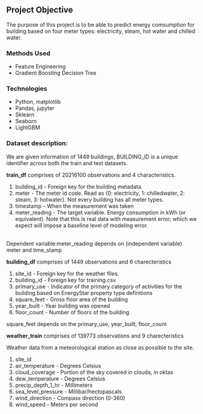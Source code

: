 
## Project Objective
The purpose of this project is to be able to predict energy comsumption for building based on four meter types: electricity, steam, hot water and chilled water.


### Methods Used
* Feature Engineering
* Gradient Boosting Decision Tree

### Technologies
* Python, matplotlib
* Pandas, jupyter
* Sklearn
* Seaborn
* LightGBM


### Dataset description: 
We are given information of 1449 buildings, BUILDING_ID is a unique identifier across both the train and test datasets. 

**train_df** comprises of 20216100 observations and 4 characteristics.<BR />
   1. building_id - Foreign key for the building metadata.
   2. meter - The meter id code. Read as {0: electricity, 1: chilledwater, 2: steam, 3: hotwater}. Not every building has all meter types.
   3. timestamp - When the measurement was taken
   4. meter_reading - The target variable. Energy consumption in kWh (or equivalent). Note that this is real data with measurement error, which we expect will impose a baseline level of modeling error.
   
<BR />
Dependent variable:meter_reading depends on (independent variable) meter and time_stamp

**building_df** comprises of 1449 observations and 6 charecteristics <BR/>
   1. site_id - Foreign key for the weather files.
   2. building_id - Foreign key for training.csv
   3. primary_use - Indicator of the primary category of activities for the building based on EnergyStar property type definitions
   4. square_feet - Gross floor area of the building
   5. year_built - Year building was opened
   6. floor_count - Number of floors of the building
   
square_feet depends on the primary_use, year_built, floor_count

**weather_train** comprises of 139773 observations and 9 charecteristics <BR />

Weather data from a meteorological station as close as possible to the site.

1. site_id
2. air_temperature - Degrees Celsius
3. cloud_coverage - Portion of the sky covered in clouds, in oktas
4. dew_temperature - Degrees Celsius
5. precip_depth_1_hr - Millimeters
6. sea_level_pressure - Millibar/hectopascals
7. wind_direction - Compass direction (0-360)
8. wind_speed - Meters per second
